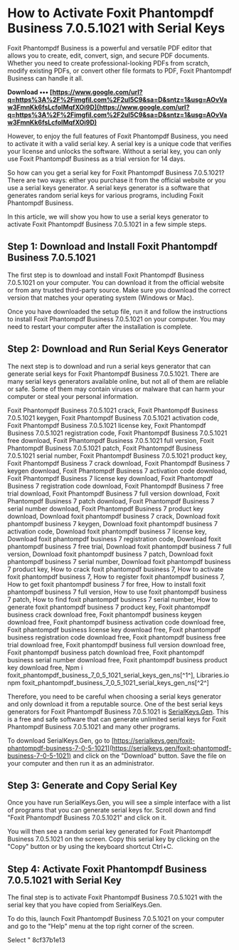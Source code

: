 
 
# How to Activate Foxit Phantompdf Business 7.0.5.1021 with Serial Keys
 
Foxit Phantompdf Business is a powerful and versatile PDF editor that allows you to create, edit, convert, sign, and secure PDF documents. Whether you need to create professional-looking PDFs from scratch, modify existing PDFs, or convert other file formats to PDF, Foxit Phantompdf Business can handle it all.
 
**Download ••• [https://www.google.com/url?q=https%3A%2F%2Fimgfil.com%2F2uI5C9&sa=D&sntz=1&usg=AOvVaw3FmnKk6fsLcfoIMqfXOi9D](https://www.google.com/url?q=https%3A%2F%2Fimgfil.com%2F2uI5C9&sa=D&sntz=1&usg=AOvVaw3FmnKk6fsLcfoIMqfXOi9D)**


 
However, to enjoy the full features of Foxit Phantompdf Business, you need to activate it with a valid serial key. A serial key is a unique code that verifies your license and unlocks the software. Without a serial key, you can only use Foxit Phantompdf Business as a trial version for 14 days.
 
So how can you get a serial key for Foxit Phantompdf Business 7.0.5.1021? There are two ways: either you purchase it from the official website or you use a serial keys generator. A serial keys generator is a software that generates random serial keys for various programs, including Foxit Phantompdf Business.
 
In this article, we will show you how to use a serial keys generator to activate Foxit Phantompdf Business 7.0.5.1021 in a few simple steps.
 
## Step 1: Download and Install Foxit Phantompdf Business 7.0.5.1021
 
The first step is to download and install Foxit Phantompdf Business 7.0.5.1021 on your computer. You can download it from the official website or from any trusted third-party source. Make sure you download the correct version that matches your operating system (Windows or Mac).
 
Once you have downloaded the setup file, run it and follow the instructions to install Foxit Phantompdf Business 7.0.5.1021 on your computer. You may need to restart your computer after the installation is complete.
 
## Step 2: Download and Run Serial Keys Generator
 
The next step is to download and run a serial keys generator that can generate serial keys for Foxit Phantompdf Business 7.0.5.1021. There are many serial keys generators available online, but not all of them are reliable or safe. Some of them may contain viruses or malware that can harm your computer or steal your personal information.
 
Foxit Phantompdf Business 7.0.5.1021 crack,  Foxit Phantompdf Business 7.0.5.1021 keygen,  Foxit Phantompdf Business 7.0.5.1021 activation code,  Foxit Phantompdf Business 7.0.5.1021 license key,  Foxit Phantompdf Business 7.0.5.1021 registration code,  Foxit Phantompdf Business 7.0.5.1021 free download,  Foxit Phantompdf Business 7.0.5.1021 full version,  Foxit Phantompdf Business 7.0.5.1021 patch,  Foxit Phantompdf Business 7.0.5.1021 serial number,  Foxit Phantompdf Business 7.0.5.1021 product key,  Foxit Phantompdf Business 7 crack download,  Foxit Phantompdf Business 7 keygen download,  Foxit Phantompdf Business 7 activation code download,  Foxit Phantompdf Business 7 license key download,  Foxit Phantompdf Business 7 registration code download,  Foxit Phantompdf Business 7 free trial download,  Foxit Phantompdf Business 7 full version download,  Foxit Phantompdf Business 7 patch download,  Foxit Phantompdf Business 7 serial number download,  Foxit Phantompdf Business 7 product key download,  Download foxit phantompdf business 7 crack,  Download foxit phantompdf business 7 keygen,  Download foxit phantompdf business 7 activation code,  Download foxit phantompdf business 7 license key,  Download foxit phantompdf business 7 registration code,  Download foxit phantompdf business 7 free trial,  Download foxit phantompdf business 7 full version,  Download foxit phantompdf business 7 patch,  Download foxit phantompdf business 7 serial number,  Download foxit phantompdf business 7 product key,  How to crack foxit phantompdf business 7,  How to activate foxit phantompdf business 7,  How to register foxit phantompdf business 7,  How to get foxit phantompdf business 7 for free,  How to install foxit phantompdf business 7 full version,  How to use foxit phantompdf business 7 patch,  How to find foxit phantompdf business 7 serial number,  How to generate foxit phantompdf business 7 product key,  Foxit phantompdf business crack download free,  Foxit phantompdf business keygen download free,  Foxit phantompdf business activation code download free,  Foxit phantompdf business license key download free,  Foxit phantompdf business registration code download free,  Foxit phantompdf business free trial download free,  Foxit phantompdf business full version download free,  Foxit phantompdf business patch download free,  Foxit phantompdf business serial number download free,  Foxit phantompdf business product key download free,  Npm i foxit\_phantompdf\_business\_7\_0\_5\_1021\_serial\_keys\_gen\_ns[^1^],  Libraries.io npm foxit\_phantompdf\_business\_7\_0\_5\_1021\_serial\_keys\_gen\_ns[^2^]
 
Therefore, you need to be careful when choosing a serial keys generator and only download it from a reputable source. One of the best serial keys generators for Foxit Phantompdf Business 7.0.5.1021 is [SerialKeys.Gen](https://serialkeys.gen/foxit-phantompdf-business-7-0-5-1021). This is a free and safe software that can generate unlimited serial keys for Foxit Phantompdf Business 7.0.5.1021 and many other programs.
 
To download SerialKeys.Gen, go to [https://serialkeys.gen/foxit-phantompdf-business-7-0-5-1021](https://serialkeys.gen/foxit-phantompdf-business-7-0-5-1021) and click on the "Download" button. Save the file on your computer and then run it as an administrator.
 
## Step 3: Generate and Copy Serial Key
 
Once you have run SerialKeys.Gen, you will see a simple interface with a list of programs that you can generate serial keys for. Scroll down and find "Foxit Phantompdf Business 7.0.5.1021" and click on it.
 
You will then see a random serial key generated for Foxit Phantompdf Business 7.0.5.1021 on the screen. Copy this serial key by clicking on the "Copy" button or by using the keyboard shortcut Ctrl+C.
 
## Step 4: Activate Foxit Phantompdf Business 7.0.5.1021 with Serial Key
 
The final step is to activate Foxit Phantompdf Business 7.0.5.1021 with the serial key that you have copied from SerialKeys.Gen.
 
To do this, launch Foxit Phantompdf Business 7.0.5.1021 on your computer and go to the "Help" menu at the top right corner of the screen.
 
Select "
 8cf37b1e13
 
